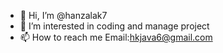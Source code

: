 - 👋 Hi, I’m @hanzalak7
- 👀 I’m interested in coding and manage project
- 📫 How to reach me Email:hkjava6@gmail.com

<!---
hanzalak7/hanzalak7 is a ✨ special ✨ repository because its `README.md` (this file) appears on your GitHub profile.
You can click the Preview link to take a look at your changes.
--->
